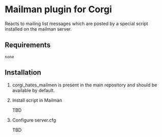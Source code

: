 Mailman plugin for Corgi
========================

Reacts to mailing list messages which are posted
by a special script installed on the mailman server.

Requirements
------------

    none

Installation
------------

1. corgi_hates_mailmen is present in the main repository
   and should be available by default.

2. Install script in Mailman

   TBD

3. Configure server.cfg

   TBD
